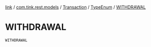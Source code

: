 [link](../../../index.md) / [com.tink.rest.models](../../index.md) / [Transaction](../index.md) / [TypeEnum](index.md) / [WITHDRAWAL](./-w-i-t-h-d-r-a-w-a-l.md)

# WITHDRAWAL

`WITHDRAWAL`